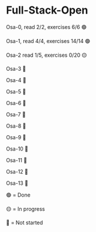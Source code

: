 # Full-Stack-Open

Osa-0, read 2/2, exercises 6/6 🟢

Osa-1, read 4/4, exercises 14/14 🟢

Osa-2 read 1/5, exercises 0/20 🟡

Osa-3 🔴

Osa-4 🔴

Osa-5 🔴

Osa-6 🔴

Osa-7 🔴

Osa-8 🔴

Osa-9 🔴

Osa-10 🔴

Osa-11 🔴

Osa-12 🔴

Osa-13 🔴

🟢 = Done

🟡 = In progress

🔴 = Not started
